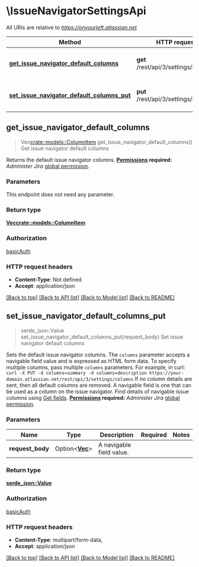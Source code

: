 # \IssueNavigatorSettingsApi

All URIs are relative to *https://onyourleft.atlassian.net*

Method | HTTP request | Description
------------- | ------------- | -------------
[**get_issue_navigator_default_columns**](IssueNavigatorSettingsApi.md#get_issue_navigator_default_columns) | **get** /rest/api/3/settings/columns | Get issue navigator default columns
[**set_issue_navigator_default_columns_put**](IssueNavigatorSettingsApi.md#set_issue_navigator_default_columns_put) | **put** /rest/api/3/settings/columns | Set issue navigator default columns



## get_issue_navigator_default_columns

> Vec<crate::models::ColumnItem> get_issue_navigator_default_columns()
Get issue navigator default columns

Returns the default issue navigator columns.  **[Permissions](#permissions) required:** *Administer Jira* [global permission](https://confluence.atlassian.com/x/x4dKLg).

### Parameters

This endpoint does not need any parameter.

### Return type

[**Vec<crate::models::ColumnItem>**](ColumnItem.md)

### Authorization

[basicAuth](../README.md#basicAuth)

### HTTP request headers

- **Content-Type**: Not defined
- **Accept**: application/json

[[Back to top]](#) [[Back to API list]](../README.md#documentation-for-api-endpoints) [[Back to Model list]](../README.md#documentation-for-models) [[Back to README]](../README.md)


## set_issue_navigator_default_columns_put

> serde_json::Value set_issue_navigator_default_columns_put(request_body)
Set issue navigator default columns

Sets the default issue navigator columns.  The `columns` parameter accepts a navigable field value and is expressed as HTML form data. To specify multiple columns, pass multiple `columns` parameters. For example, in curl:  `curl -X PUT -d columns=summary -d columns=description https://your-domain.atlassian.net/rest/api/3/settings/columns`  If no column details are sent, then all default columns are removed.  A navigable field is one that can be used as a column on the issue navigator. Find details of navigable issue columns using [Get fields](#api-rest-api-3-field-get).  **[Permissions](#permissions) required:** *Administer Jira* [global permission](https://confluence.atlassian.com/x/x4dKLg).

### Parameters


Name | Type | Description  | Required | Notes
------------- | ------------- | ------------- | ------------- | -------------
**request_body** | Option<[**Vec<String>**](String.md)> | A navigable field value. |  |

### Return type

[**serde_json::Value**](serde_json::Value.md)

### Authorization

[basicAuth](../README.md#basicAuth)

### HTTP request headers

- **Content-Type**: multipart/form-data, 
- **Accept**: application/json

[[Back to top]](#) [[Back to API list]](../README.md#documentation-for-api-endpoints) [[Back to Model list]](../README.md#documentation-for-models) [[Back to README]](../README.md)

